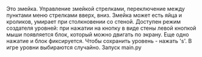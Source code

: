 Это змейка. Управление змейкой стрелками, переключение между пунктами меню стрелками вверх, вниз. Змейка может есть яйца и кроликов, умирает при столкновении со стеной. Доступен режим создателя уровней: при нажатии на кнопку в виде стены левой кнопкой мыши появляется блок, который можно двигать по экрану. Еще одно нажатие и блок фиксируется. Чтобы сохранить уровень - нажать 's'. В игре уровни выбираются случайно. Запуск main.py
